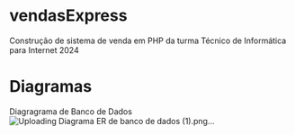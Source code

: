 # vendasExpress
 Construção de sistema de venda em PHP da turma Técnico de Informática para Internet 2024 

 # Diagramas
 Diagragrama de Banco de Dados
 ![Uploading Diagrama ER de banco de dados  (1).png…]()

